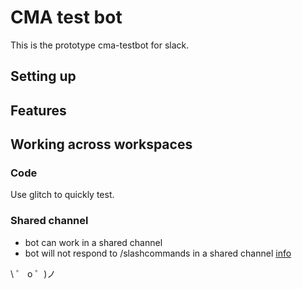 # CMA test bot

This is the prototype cma-testbot for slack.


## Setting up



## Features


## Working across workspaces
### Code
Use glitch to quickly test.
### Shared channel 
- bot can work in a shared channel
- bot will not respond to /slashcommands in a shared channel [info](https://slack.com/help/articles/115004151203-A-guide-to-shared-channels)

\ ゜ o ゜)ノ
